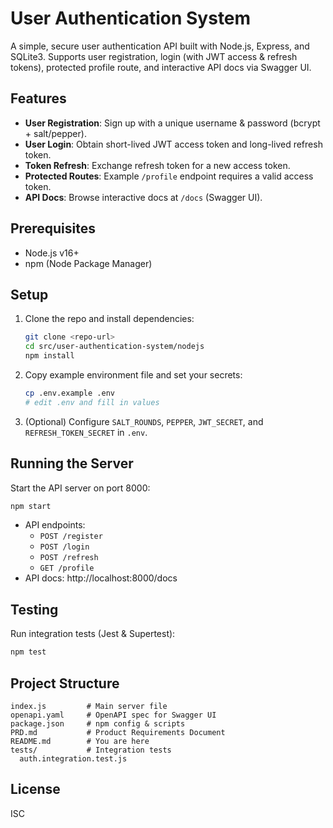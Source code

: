 # User Authentication System

A simple, secure user authentication API built with Node.js, Express, and SQLite3. Supports user registration, login (with JWT access & refresh tokens), protected profile route, and interactive API docs via Swagger UI.

## Features

- **User Registration**: Sign up with a unique username & password (bcrypt + salt/pepper).
- **User Login**: Obtain short-lived JWT access token and long-lived refresh token.
- **Token Refresh**: Exchange refresh token for a new access token.
- **Protected Routes**: Example `/profile` endpoint requires a valid access token.
- **API Docs**: Browse interactive docs at `/docs` (Swagger UI).

## Prerequisites

- Node.js v16+
- npm (Node Package Manager)

## Setup

1. Clone the repo and install dependencies:
   ```bash
   git clone <repo-url>
   cd src/user-authentication-system/nodejs
   npm install
   ```
2. Copy example environment file and set your secrets:
   ```bash
   cp .env.example .env
   # edit .env and fill in values
   ```
3. (Optional) Configure `SALT_ROUNDS`, `PEPPER`, `JWT_SECRET`, and `REFRESH_TOKEN_SECRET` in `.env`.

## Running the Server

Start the API server on port 8000:

```bash
npm start
```

- API endpoints:
  - `POST /register`
  - `POST /login`
  - `POST /refresh`
  - `GET /profile`
- API docs: http://localhost:8000/docs

## Testing

Run integration tests (Jest & Supertest):

```bash
npm test
```

## Project Structure

```
index.js         # Main server file
openapi.yaml     # OpenAPI spec for Swagger UI
package.json     # npm config & scripts
PRD.md           # Product Requirements Document
README.md        # You are here
tests/           # Integration tests
  auth.integration.test.js
```

## License

ISC
